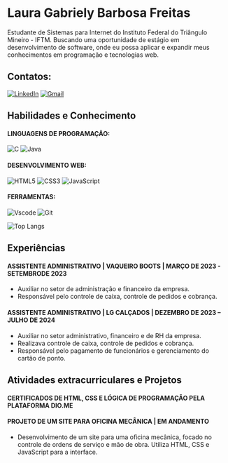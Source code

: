 # Laura Gabriely Barbosa Freitas
Estudante de Sistemas para Internet do Instituto Federal do Triângulo  Mineiro - IFTM. Buscando uma oportunidade de estágio em desenvolvimento de software, onde 
eu possa aplicar e expandir meus conhecimentos em programação e tecnologias web.

## Contatos:
[![LinkedIn](https://img.shields.io/badge/LinkedIn-0077B5?style=for-the-badge&logo=linkedin&logoColor=white)](https://www.linkedin.com/in/laura-gabriely-barbosa-604574266/)
[![Gmail](https://img.shields.io/badge/Gmail-333333?style=for-the-badge&logo=gmail&logoColor=red)](mailto:laura.587523la@gmail.com)

## Habilidades e Conhecimento
#### LINGUAGENS DE PROGRAMAÇÃO:
![C](https://img.shields.io/badge/C-00599C?style=for-the-badge&logo=c&logoColor=white) 
![Java](https://img.shields.io/badge/java-%23ED8B00.svg?style=for-the-badge&logo=openjdk&logoColor=white) 
#### DESENVOLVIMENTO WEB:
![HTML5](https://img.shields.io/badge/HTML5-E34F26?style=for-the-badge&logo=html5&logoColor=white)
![CSS3](https://img.shields.io/badge/CSS3-1572B6?style=for-the-badge&logo=css3&logoColor=white) 
![JavaScript](https://img.shields.io/badge/JavaScript-F7DF1E?style=for-the-badge&logo=javascript&logoColor=black) 
#### FERRAMENTAS:
![Vscode](https://img.shields.io/badge/Vscode-007ACC?style=for-the-badge&logo=visual-studio-code&logoColor=white)
![Git](https://img.shields.io/badge/GIT-E44C30?style=for-the-badge&logo=git&logoColor=white)

 
![Top Langs](https://github-readme-stats-git-masterrstaa-rickstaa.vercel.app/api/top-langs/?username=lauragabs&layout=compact&bg_color=000&border_color=30A3DC&title_color=E94D5F&text_color=FFF)

## Experiências
#### ASSISTENTE ADMINISTRATIVO | VAQUEIRO BOOTS | MARÇO DE 2023 - SETEMBRODE 2023
- Auxiliar no setor de administração e financeiro da empresa.
- Responsável pelo controle de caixa, controle de pedidos e cobrança.
  
#### ASSISTENTE ADMINISTRATIVO | LG CALÇADOS | DEZEMBRO DE 2023 – JULHO DE 2024
- Auxiliar no setor administrativo, financeiro e de RH da empresa.
- Realizava controle de caixa, controle de pedidos e cobrança.
- Responsável pelo pagamento de funcionários e gerenciamento do cartão de ponto.

## Atividades extracurriculares e Projetos 
#### CERTIFICADOS DE HTML, CSS E LÓGICA DE PROGRAMAÇÃO PELA PLATAFORMA DIO.ME
#### PROJETO DE UM SITE PARA OFICINA MECÂNICA | EM ANDAMENTO
- Desenvolvimento de um site para uma oficina mecânica, focado no controle de ordens de serviço e mão de obra.
Utiliza HTML, CSS e JavaScript para a interface.

